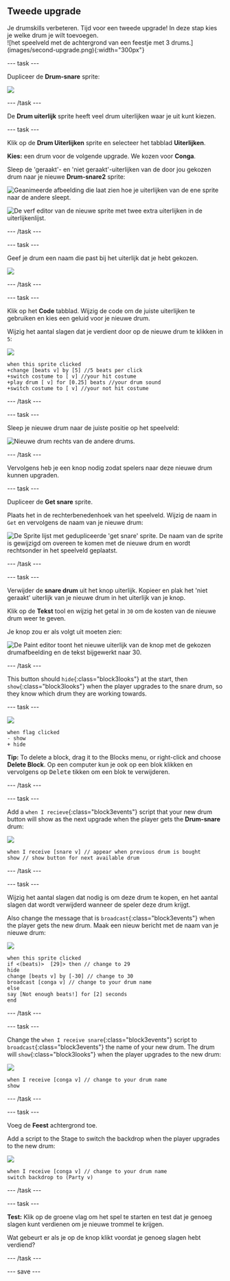 ## Tweede upgrade

<div style="display: flex; flex-wrap: wrap">
<div style="flex-basis: 200px; flex-grow: 1; margin-right: 15px;">
Je drumskills verbeteren. Tijd voor een tweede upgrade! In deze stap kies je welke drum je wilt toevoegen.
</div>
<div>
![het speelveld met de achtergrond van een feestje met 3 drums.](images/second-upgrade.png){:width="300px"}
</div>
</div>

--- task ---

Dupliceer de **Drum-snare** sprite:

![](images/duplicate-snare-drum.png)

--- /task ---

De **Drum uiterlijk** sprite heeft veel drum uiterlijken waar je uit kunt kiezen.

--- task ---

Klik op de **Drum Uiterlijken** sprite en selecteer het tabblad **Uiterlijken**.

**Kies:** een drum voor de volgende upgrade. We kozen voor **Conga**.

Sleep de 'geraakt'- en 'niet geraakt'-uiterlijken van de door jou gekozen drum naar je nieuwe **Drum-snare2** sprite:

![Geanimeerde afbeelding die laat zien hoe je uiterlijken van de ene sprite naar de andere sleept.](images/drag-costumes.gif)

![De verf editor van de nieuwe sprite met twee extra uiterlijken in de uiterlijkenlijst.](images/drum-3-costumes.png)

--- /task ---

--- task ---

Geef je drum een naam die past bij het uiterlijk dat je hebt gekozen.

![](images/drum-3-named.png)

--- /task ---

--- task ---

Klik op het **Code** tabblad. Wijzig de code om de juiste uiterlijken te gebruiken en kies een geluid voor je nieuwe drum.

Wijzig het aantal slagen dat je verdient door op de nieuwe drum te klikken in `5`:

![](images/drum-3-icon.png)

```blocks3
when this sprite clicked
+change [beats v] by [5] //5 beats per click
+switch costume to [ v] //your hit costume
+play drum [ v] for [0.25] beats //your drum sound
+switch costume to [ v] //your not hit costume
```

--- /task ---

--- task ---

Sleep je nieuwe drum naar de juiste positie op het speelveld:

![Nieuwe drum rechts van de andere drums.](images/drum-3-positioned.png)

--- /task ---

Vervolgens heb je een knop nodig zodat spelers naar deze nieuwe drum kunnen upgraden.

--- task ---

Dupliceer de **Get snare** sprite.

Plaats het in de rechterbenedenhoek van het speelveld. Wijzig de naam in `Get` en vervolgens de naam van je nieuwe drum:

![De Sprite lijst met gedupliceerde 'get snare' sprite. De naam van de sprite is gewijzigd om overeen te komen met de nieuwe drum en wordt rechtsonder in het speelveld geplaatst.](images/get-drum-3.png)

--- /task ---

--- task ---

Verwijder de **snare drum** uit het knop uiterlijk. Kopieer en plak het 'niet geraakt' uiterlijk van je nieuwe drum in het uiterlijk van je knop.

Klik op de **Tekst** tool en wijzig het getal in `30` om de kosten van de nieuwe drum weer te geven.

Je knop zou er als volgt uit moeten zien:

![De Paint editor toont het nieuwe uiterlijk van de knop met de gekozen drumafbeelding en de tekst bijgewerkt naar 30.](images/get-drum-copy.png)

--- /task ---


This button should `hide`{:class="block3looks"} at the start, then `show`{:class="block3looks"} when the player upgrades to the snare drum, so they know which drum they are working towards.

--- task ---

![](images/get-drum-3-icon.png)

```blocks3
when flag clicked
- show
+ hide
```

**Tip:** To delete a block, drag it to the Blocks menu, or right-click and choose **Delete Block**. Op een computer kun je ook op een blok klikken en vervolgens op <kbd>Delete</kbd> tikken om een blok te verwijderen.

--- /task ---

--- task ---

Add a `when I recieve`{:class="block3events"} script that your new drum button will show as the next upgrade when the player gets the **Drum-snare** drum:

![](images/get-drum-3-icon.png)

```blocks3
when I receive [snare v] // appear when previous drum is bought
show // show button for next available drum
```

--- /task ---

--- task ---

Wijzig het aantal slagen dat nodig is om deze drum te kopen, en het aantal slagen dat wordt verwijderd wanneer de speler deze drum krijgt.

Also change the message that is `broadcast`{:class="block3events"} when the player gets the new drum. Maak een nieuw bericht met de naam van je nieuwe drum:

![](images/get-drum-3-icon.png)

```blocks3
when this sprite clicked
if <(beats)>  [29]> then // change to 29
hide
change [beats v] by [-30] // change to 30
broadcast [conga v] // change to your drum name
else
say [Not enough beats!] for [2] seconds 
end
```

--- /task ---

--- task ---

Change the `when I receive snare`{:class="block3events"} script to `broadcast`{:class="block3events"} the name of your new drum. The drum will `show`{:class="block3looks"} when the player upgrades to the new drum:

![](images/drum-3-icon.png)

```blocks3
when I receive [conga v] // change to your drum name
show
```

--- /task ---

--- task ---

Voeg de **Feest** achtergrond toe.

Add a script to the Stage to switch the backdrop when the player upgrades to the new drum:

![](images/stage-icon.png)

```blocks3
when I receive [conga v] // change to your drum name
switch backdrop to (Party v)
```

--- /task ---

--- task ---

**Test:** Klik op de groene vlag om het spel te starten en test dat je genoeg slagen kunt verdienen om je nieuwe trommel te krijgen.

Wat gebeurt er als je op de knop klikt voordat je genoeg slagen hebt verdiend?

--- /task ---

--- save ---
